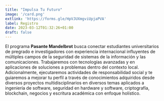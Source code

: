 ```yaml
---
title: "Impulsa Tu Futuro"
image: '/card.png'
extlink: 'https://forms.gle/HpVJUXmgviUpjaPVA'
label: Registro
date: 2023-03-12T01:32:26+01:00
draft: false
---
```

El programa **Pasante Mandelbrot** busca conectar estudiantes universitarios de pregrado e investigadores con experiencia internacional influyentes de múltiples campos de la seguridad de sistemas de la información y las comunicaciones. Trabajaremos con tecnologías avanzadas y en aplicaciones de soluciones a problemas dentro del contexto local. Adicionalmente, ejecutaremos actividades de responsabilidad social y te guiaremos a mejorar tu perfil a través de conocimientos adquiridos desde diversos proyectos multidisciplinarios en diversos temas aplicados a ingeniería de software, seguridad en hardware y software, criptografía, blockchain, negocios y escritura académica con enfoque holístico. 